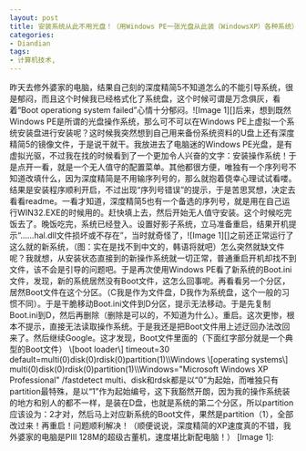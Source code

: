 ```yaml
---
layout: post
title: 安装系统从此不用光盘！（用Windows PE一张光盘从此装（WindowsXP）各种系统）
categories:
- Diandian
tags:
- 计算机技术, 
---
```

昨天去修外婆家的电脑，结果自己刻的深度精简5不知道怎么的不能引导系统，很是郁闷，而且这个时候我已经格式化了系统盘，这个时候可谓是万念俱灰，看着“Boot operationg system failed”心情十分郁闷。!\[Image 1\]\[\]后来，想到既然Windows PE是所谓的光盘操作系统，那么可不可以在Windows PE上虚拟一个系统安装盘进行安装呢？这时候我突然想到自己用来备份系统资料的U盘上还有深度精简5的镜像文件，于是说干就干。我放进去了电脑迷的Windows PE光盘，是有虚拟光驱，不过我在找的时候看到了一个更加令人兴奋的文字：安装操作系统！于是点开一看，就是一个无人值守的配置菜单。其他都很方便，唯独有一个序列号不知道改填什么，因为深度精简是不用输序列号的，那么就抱着侥幸心理试试看喽。 结果是安装程序顺利开启，不过出现“序列号错误”的提示，于是苦思冥想，决定去看看readme。一看才知道，深度精简5也有一个备选的序列号，就是用在自己运行WIN32.EXE的时候用的。赶快填上去，然后开始无人值守安装。这个时候吃完饭去了。晚饭吃完，系统已经登入。设置好影子系统，立马准备重启，结果开机提示“……hal.dll文件损坏或不存在”，当时就奇怪了，!\[Image 1\]\[\]之前还正常运行了这么就的新系统，（图：实在是找不到中文的，韩语将就吧）怎么突然就缺文件呢？我就想，从安装状态直接到的新操作系统就一切正常，普通重启开机却找不到文件，该不会是引导的问题吧。于是再次使用Windows PE看了新系统的Boot.ini文件，发现，新的系统居然没有Boot文件，这怎么回事呢。再看看另一个分区，居然Boot文件在这个分区。（C我是作为文件盘，D我作为系统盘，这个一般的习惯不同）。于是干脆移动Boot.ini文件到D分区，提示无法移动。于是先复制Boot.ini到D，然后再删除（删除是可以的，不知道为什么）。重启。这次更惨，根本不提示，直接无法读取操作系统。于是我还是把Boot文件用上述迂回办法改回来了。然后继续Google。这才发现，Boot文件里面的（下面红字部分就是一个典型的Boot文件） \\\[boot loader\\\] timeout=30 default=multi(0)disk(0)rdisk(0)partition(1)\\\\Windows \\\[operating systems\\\] multi(0)disk(0)rdisk(0)partition(1)\\\\Windows="Microsoft Windows XP Professional" /fastdetect multi、disk和rdsk都是以“0”为起始，而唯独只有partition最特殊，是以“1”作为起始编号，这下我豁然开朗，因为我的操作系统装的地方和别人的都不一样，是装在D盘，也就是系统的第二个分区，所以partition应该设为：2才对，然后马上对应新系统的Boot文件，果然是partition（1），全部改过来！再重启！问题顺利解决！（顺便说说，深度精简的XP速度真的不错，我外婆家的电脑是PIII 128M的超级古董机，速度堪比新配电脑！） \[Image 1\]:
